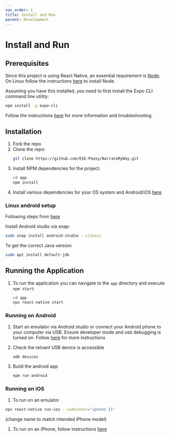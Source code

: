 ```yaml
---
nav_order: 1
title: Install and Run
parent: Development
---
```


# Install and Run

## Prerequisites

Since this project is using React Native, an essential requirement is [Node](https://nodejs.org/en/download/). On Linux follow the instructions [here](https://github.com/nodesource/distributions/blob/master/README.md#installation-instructions) to install Node.

Assuming you have this installed, you need to first install the Expo CLI command line utility:

```sh
npm install -g expo-cli
```

Follow the instructions [here](https://reactnative.dev/docs/environment-setup) for more information and troubleshooting.

## Installation

1. Fork the repo
1. Clone the repo:
   ```sh
   git clone https://github.com/ESE-Peasy/NarrateMyWay.git
   ```
1. Install NPM dependencies for the project:
   ```sh
   cd app
   npm install
   ```
1. Install various dependencies for your OS system and Android/iOS [here](https://reactnative.dev/docs/environment-setup)

### Linux android setup
Following steps from [here](https://reactnative.dev/docs/environment-setup)

Install Android studio via snap:
```sh
sudo snap install android-studio --classic
```

To get the correct Java version:
```sh
sudo apt install default-jdk
```

## Running the Application

1. To run the application you can navigate to the `app` directory and execute `npm start`:
    ```sh
    cd app
    npx react-native start
    ```

### Running on Android 
1. Start an emulator via Android studio or connect your Android phone to your computer via USB.
Ensure developer mode and usb debugging is turned on. Follow [here](https://developer.android.com/studio/debug/dev-options) for more instructions

1. Check the relvant USB device is accessible
   ```sh
   adb devices
   ```
1. Build the android app
   ```sh
   npm run android
   ```

### Running on iOS 
 1. To run on an emulator
```sh 
npx react-native run-ios --simulator="iphone 11" 
```
(change name to match intended iPhone model)

1. To run on an iPhone, follow instructions [here](https://reactnative.dev/docs/running-on-device)




